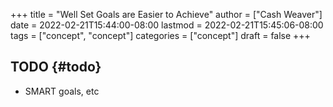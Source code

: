 +++
title = "Well Set Goals are Easier to Achieve"
author = ["Cash Weaver"]
date = 2022-02-21T15:44:00-08:00
lastmod = 2022-02-21T15:45:06-08:00
tags = ["concept", "concept"]
categories = ["concept"]
draft = false
+++

## TODO {#todo}

-   SMART goals, etc
